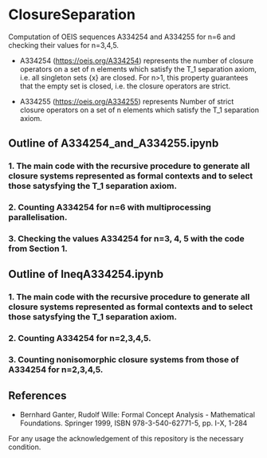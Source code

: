 # ClosureSeparation
Computation of OEIS sequences A334254 and A334255 for n=6 and checking their values for n=3,4,5.

* A334254 (https://oeis.org/A334254) represents the number of closure operators on a set of n elements which satisfy the T_1 separation axiom, i.e. all singleton sets {x} are closed. For n>1, this property guarantees that the empty set is closed, i.e. the closure operators are strict.


* A334255 (https://oeis.org/A334255) represents Number of strict closure operators on a set of n elements which satisfy the T_1 separation axiom.



## Outline of A334254_and_A334255.ipynb

### 1. The main code with the recursive procedure to generate all closure systems represented as formal contexts and to select those satysfying the T_1 separation axiom.
### 2. Counting A334254 for n=6 with multiprocessing parallelisation.
### 3. Checking the values A334254 for n=3, 4, 5 with the code from Section 1.

## Outline of IneqA334254.ipynb

### 1. The main code with the recursive procedure to generate all closure systems represented as formal contexts and to select those satysfying the T_1 separation axiom.
### 2. Counting A334254 for n=2,3,4,5.
### 3. Counting nonisomorphic closure systems from those of A334254 for n=2,3,4,5.


## References

* Bernhard Ganter, Rudolf Wille:
Formal Concept Analysis - Mathematical Foundations. Springer 1999, ISBN 978-3-540-62771-5, pp. I-X, 1-284


For any usage the acknowledgement of this repository is the necessary condition.
